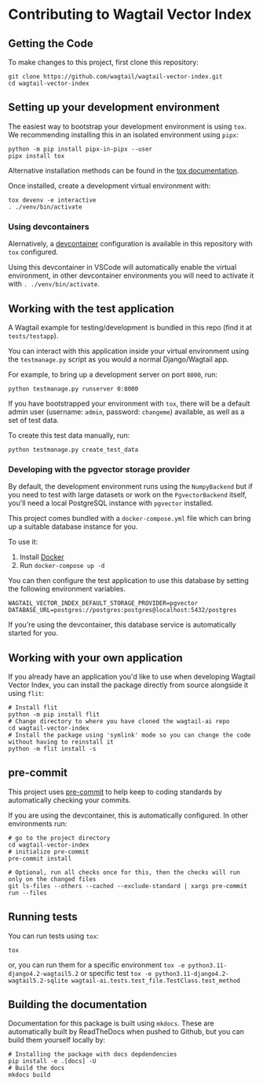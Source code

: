 # Contributing to Wagtail Vector Index

## Getting the Code

To make changes to this project, first clone this repository:

```shell
git clone https://github.com/wagtail/wagtail-vector-index.git
cd wagtail-vector-index
```

## Setting up your development environment

The easiest way to bootstrap your development environment is using `tox`. We recommending installing this in an isolated environment using `pipx`:

```shell
python -m pip install pipx-in-pipx --user
pipx install tox
```

Alternative installation methods can be found in the [tox documentation](https://tox.wiki/en/latest/installation.html).

Once installed, create a development virtual environment with:

```shell
tox devenv -e interactive
. ./venv/bin/activate
```

### Using devcontainers

Alernatively, a [devcontainer](https://containers.dev/) configuration is available in this repository with `tox` configured.

Using this devcontainer in VSCode will automatically enable the virtual environment, in other devcontainer environments you will need to activate it with `. ./venv/bin/activate`.

## Working with the test application

A Wagtail example for testing/development is bundled in this repo (find it at `tests/testapp`).

You can interact with this application inside your virtual environment using the `testmanage.py` script as you would a normal Django/Wagtail app.

For example, to bring up a development server on port `8000`, run:

```shell
python testmanage.py runserver 0:8000
```

If you have bootstrapped your environment with `tox`, there will be a default admin user (username: `admin`, password: `changeme`) available, as well as a set of test data.

To create this test data manually, run:

```shell
python testmanage.py create_test_data
```

### Developing with the pgvector storage provider

By default, the development environment runs using the `NumpyBackend` but if you need to test with large datasets or work on the `PgvectorBackend` itself, you'll need a local PostgreSQL instance with `pgvector` installed.

This project comes bundled with a `docker-compose.yml` file which can bring up a suitable database instance for you.

To use it:

1. Install [Docker](https://docs.docker.com/engine/install/)
2. Run `docker-compose up -d`

You can then configure the test application to use this database by setting the following environment variables.

```
WAGTAIL_VECTOR_INDEX_DEFAULT_STORAGE_PROVIDER=pgvector
DATABASE_URL=postgres://postgres:postgres@localhost:5432/postgres
```

If you're using the devcontainer, this database service is automatically started for you.

## Working with your own application

If you already have an application you'd like to use when developing Wagtail Vector Index, you can install the package directly from source alongside it using `flit`:

```
# Install flit
python -m pip install flit
# Change directory to where you have cloned the wagtail-ai repo
cd wagtail-vector-index
# Install the package using 'symlink' mode so you can change the code without having to reinstall it
python -m flit install -s
```

## pre-commit

This project uses [pre-commit](https://github.com/pre-commit/pre-commit) to help keep to coding standards by automatically checking your commits.

If you are using the devcontainer, this is automatically configured. In other environments run:

```shell
# go to the project directory
cd wagtail-vector-index
# initialize pre-commit
pre-commit install

# Optional, run all checks once for this, then the checks will run only on the changed files
git ls-files --others --cached --exclude-standard | xargs pre-commit run --files
```

## Running tests

You can run tests using `tox`:

```shell
tox
```

or, you can run them for a specific environment `tox -e python3.11-django4.2-wagtail5.2` or specific test
`tox -e python3.11-django4.2-wagtail5.2-sqlite wagtail-ai.tests.test_file.TestClass.test_method`

## Building the documentation

Documentation for this package is built using `mkdocs`. These are automatically built by ReadTheDocs when pushed to Github, but you can build them yourself locally by:

```
# Installing the package with docs depdendencies
pip install -e .[docs] -U
# Build the docs
mkdocs build
```
